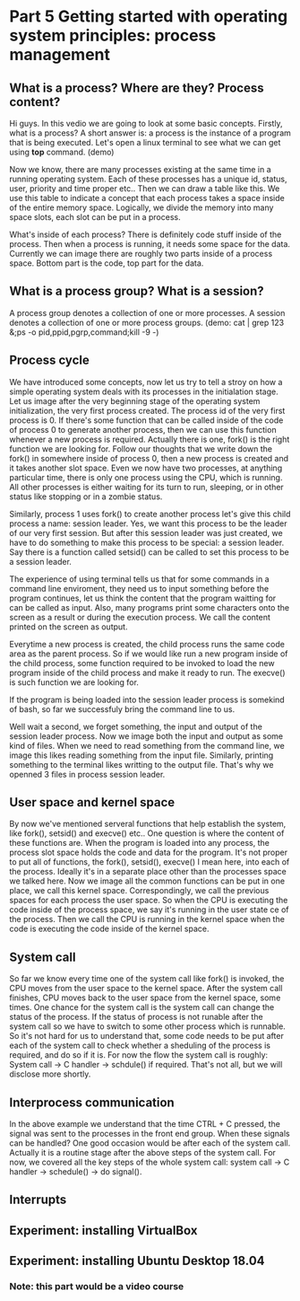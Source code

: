 # Part 5 Getting started with operating system principles: process management

## What is a process? Where are they? Process content? 

Hi guys. In this vedio we are going to look at some basic concepts.
Firstly, what is a process? A short answer is: a process is the instance of a program that is being executed. Let's open a linux terminal to see what we can get using **top** command. (demo)

Now we know, there are many processes existing at the same time in a running operating system. Each of these processes has a unique id, status, user, priority and time proper etc.. Then we can draw a table like this. We use this table to indicate a concept that each process takes a space inside of the entire memory space. Logically, we divide the memory into many space slots, each slot can be put in a process.

What's inside of each process? There is definitely code stuff inside of the process. Then when a process is running, it needs some space for the data. Currently we can image there are roughly two parts inside of a process space. Bottom part is the code, top part for the data. 

## What is a process group? What is a session? 

A process group denotes a collection of one or more processes.
A session denotes a collection of one or more process groups.
(demo: cat | grep 123 &;ps -o pid,ppid,pgrp,command;kill -9 -)

## Process cycle

We have introduced some concepts, now let us try to tell a stroy on how a simple operating system deals with its processes in the initialation stage. Let us image after the very beginning stage of the operating system initialization, the very first process created. The process id of the very first process is 0. If there's some function that can be called inside of the code of process 0 to generate another process, then we can use this function whenever a new process is required. Actually there is one, fork() is the right function we are looking for. Follow our thoughts that we write down the fork() in somewhere inside of process 0, then a new process is created and it takes another slot space. Even we now have two processes, at anything particular time, there is only one process using the CPU, which is running. All other processes is either waiting for its turn to run, sleeping, or in other status like stopping or in a zombie status.

Similarly, process 1 uses fork() to create another process let's give this child process a name: session leader. Yes, we want this process to be the leader of our very first session. But after this session leader was just created, we have to do something to make this process to be special: a session leader. Say there is a function called setsid() can be called to set this process to be a session leader. 

The experience of using terminal tells us that for some commands in a command line enviroment, they need us to input something before the program continues, let us think the content that the program waitting for can be called as input. Also, many programs print some characters onto the screen as a result or during the execution process. We call the content printed on the screen as output. 

Everytime a new process is created, the child process runs the same code area as the parent process. So if we would like run a new program inside of the child process, some function required to be invoked to load the new program inside of the child process and make it ready to run. The execve() is such function we are looking for. 

If the program is being loaded into the session leader process is somekind of bash, so far we successfuly bring the command line to us. 

Well wait a second, we forget something, the input and output of the session leader process. Now we image both the input and output as some kind of files. When we need to read something from the command line, we image this likes reading something from the input file. Similarly, printing something to the terminal likes writting to the output file. That's why we openned 3 files in process session leader. 

## User space and kernel space

By now we've mentioned serveral functions that help establish the system, like fork(), setsid() and execve() etc.. One question is where the content of these functions are. When the program is loaded into any process, the process slot space holds the code and data for the program. It's not proper to put all of functions, the fork(), setsid(), execve() I mean here, into each of the process. Ideally it's in a separate place other than the processes space we talked here. Now we image all the common functions can be put in one place, we call this kernel space. Correspondingly, we call the previous spaces for each process the user space. So when the CPU is executing the code inside of the process space, we say it's running in the user state ce of the process. Then we call the CPU is running in the kernel space when the code is executing the code inside of the kernel space.

## System call

So far we know every time one of the system call like fork() is invoked, the CPU moves from the user space to the kernel space. After the system call finishes, CPU moves back to the user space from the kernel space, some times. One chance for the system call is the system call can change the status of the process. If the status of process is not runable after the system call so we have to switch to some other process which is runnable. So it's not hard for us to understand that, some code needs to be put after each of the system call to check whether a sheduling of the process is required, and do so if it is. For now the flow the system call is roughly:
System call -> C handler -> schdule() if required.
That's not all, but we will disclose more shortly.

## Interprocess communication

In the above example we understand that the time CTRL + C pressed, the signal was sent to the processes in the front end group. When these signals can be handled? One good occasion would be after each of the system call. Actually it is a routine stage after the above steps of the system call. For now, we covered all the key steps of the whole system call:
system call -> C handler -> schedule() -> do signal().

## Interrupts

## Experiment: installing VirtualBox
## Experiment: installing Ubuntu Desktop 18.04

### Note: this part would be a video course